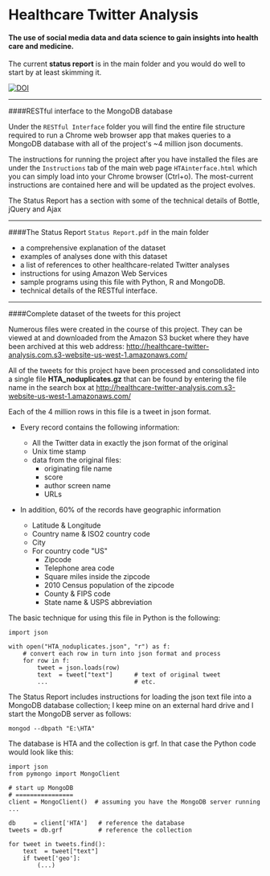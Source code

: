Healthcare Twitter Analysis  
===========================  

#### The use of social media data and data science to gain insights into health care and medicine. 

The current **status report** is in the main folder and you would do well to start by at least skimming it. 

[![DOI](https://zenodo.org/badge/5738/grfiv/healthcare_twitter_analysis.png)](http://dx.doi.org/10.5281/zenodo.11426)

-------------------------------
####RESTful interface to the MongoDB database

Under the `RESTful Interface` folder you will find the entire file structure required to run a Chrome web browser app that makes queries to a MongoDB database with all of the project's ~4 million json documents.

The instructions for running the project after you have installed the files  are under the `Instructions` tab of the main web page `HTAinterface.html` which you can simply load into your Chrome browser (Ctrl+o). The most-current instructions are contained here and will be updated as the project evolves.

The Status Report has a section with some of the technical details of Bottle, jQuery and Ajax

-------------------------------
####The Status Report `Status Report.pdf` in the main folder
 
- a comprehensive explanation of the dataset  
- examples of analyses done with this dataset  
- a list of references to other healthcare-related Twitter analyses  
- instructions for using Amazon Web Services
- sample programs using this file with Python, R and MongoDB.
- technical details of the RESTful interface. 


-------------------------------
####Complete dataset of the tweets for this project

Numerous files were created in the course of this project. They can be viewed at and downloaded from the Amazon S3 bucket where they have been archived at this web address: http://healthcare-twitter-analysis.com.s3-website-us-west-1.amazonaws.com/ 

All of the tweets for this project have been processed and consolidated into a single file **HTA_noduplicates.gz** that can be found by entering the file name in the search box at http://healthcare-twitter-analysis.com.s3-website-us-west-1.amazonaws.com/


Each of the 4 million rows in this file is a tweet in json format.

* Every record contains the following information:
    - All the Twitter data in exactly the json format of the original  
    - Unix time stamp  
    - data from the original files:  
        - originating file name  
        - score  
        - author screen name  
        - URLs  


* In addition, 60% of the records have geographic information
    - Latitude & Longitude  
    - Country name & ISO2 country code  
    - City  
    - For country code "US"  
      - Zipcode  
      - Telephone area code  
      - Square miles inside the zipcode  
      - 2010 Census population of the zipcode  
      - County & FIPS code  
      - State name & USPS abbreviation   

The basic technique for using this file in Python is the following:


    import json
    
    with open("HTA_noduplicates.json", "r") as f:
        # convert each row in turn into json format and process
        for row in f:
            tweet = json.loads(row)
            text  = tweet["text"]      # text of original tweet
            ...                        # etc.
            

The Status Report includes instructions for loading the json text file into a MongoDB database collection; I keep mine on an external hard drive and I start the MongoDB server as follows:

    mongod --dbpath "E:\HTA"

The database is HTA and the collection is grf. In that case the Python code would look like this:

    import json
    from pymongo import MongoClient

    # start up MongoDB
    # ================
    client = MongoClient()  # assuming you have the MongoDB server running ...

    db     = client['HTA']   # reference the database
    tweets = db.grf          # reference the collection

    for tweet in tweets.find():
        text  = tweet["text"]
        if tweet['geo']:
            (...)

